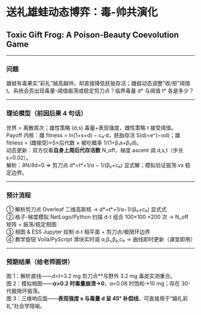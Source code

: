 # 送礼雄蛙动态博弈：毒-帅共演化  
## Toxic Gift Frog: A Poison-Beauty Coevolution Game  

---

### 问题  
雄蛙有毒果实“彩礼”越高越帅，却直接降低胚胎存活；雌蛙动态调整“收/拒”阈值 t。系统会否出现毒量-阈值振荡或稳定剪刀点？临界毒量 d* 与阈值 t* 各是多少？

---

### 理论模型（前因后果 4 句话）  
世界 = 离散周次；雄性策略 (d,s) 毒量+表现强度，雌性策略 t 接受阈值。  
Payoff 内核：雌 fitness = ln(1+s+d) − c₀·d，胚胎存活 S(d)=e^(−αd)；雄 fitness = (雌接受)×S×后代数 × 被吃概率 1/(1+β₁s+β₂d)。  
动态更新：双方仅看**自身上周后代存活数** N_off，梯度 ascent 调 d,s,t（步长 ε=0.02）。  
解析：∂N/∂d=0 ⇒ 剪刀点 d*=t*=1/α − 1/(β₂+c₀) 显式解；模拟验证振荡 vs 稳定边界。

---

### 预计流程  
① 解析剪刀点	Overleaf	二维高斯核 → d*=t*=1/α−1/(β₂+c₀) 显式式  
② 格子-梯度模拟	NetLogo/Python	扫描 d-t 组合 100×100 ×200 次 → N_off 矩阵 + 振荡/稳定相图  
③ 相图 & ESS	Jupyter	绘制 d-t 相平面 + 剪刀点/极限环边界  
④ 教学旋钮	Voilà/PyScript	滑块实时调 α,β₁,β₂,c₀ → 曲线即时更新（课堂即用）

---

### 预期结果（给老师画饼）  
图 1：解析直线——**d*=t*=3.2 mg 剪刀点**与野外 3.2 mg 毒皮实测重合。  
图 2：模拟相图——**α>0.2 时毒量崩溃→0**，α<0.08 时饱和→10 mg；存在 30-代极限环振荡。  
图 3：三维响应面——**表现强度 s 与毒量 d 呈 45° 补偿线**，可直接用于“婚礼彩礼”社会学隐喻。
